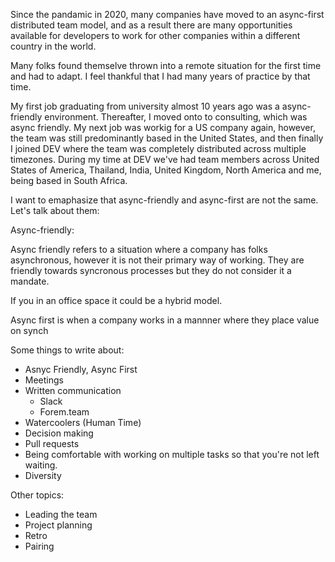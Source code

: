 Since the pandamic in 2020, many companies have moved to an async-first distributed team model, and as a result there are many opportunities available for developers to work for other companies within a different country in the world.

Many folks found themselve thrown into a remote situation for the first time and had to adapt. I feel thankful that I had many years of practice by that time.

My first job graduating from university almost 10 years ago was a async-friendly environment. Thereafter, I moved onto to consulting, which was async friendly. My next job was workig for a US company again, however, the team was still predominantly based in the United States, and then finally I joined DEV where the team was completely distributed across multiple timezones. During my time at DEV we've had team members across United States of America, Thailand, India, United Kingdom, North America and me, being based in South Africa.


I want to emaphasize that async-friendly and async-first are not the same. Let's talk about them:

Async-friendly:

Async friendly refers to a situation where a company has folks asynchronous, however it is not their primary way of working. They are friendly towards syncronous processes but they do not consider it a mandate.

If you in an office space it could be a hybrid model.


Async first is when a company works in a mannner where they place value on synch



Some things to write about:
- Asnyc Friendly, Async First
- Meetings
- Written communication
  - Slack
  - Forem.team
- Watercoolers (Human Time)
- Decision making
- Pull requests
- Being comfortable with working on multiple tasks so that you're not left waiting.
- Diversity

Other topics:
- Leading the team
- Project planning
- Retro
- Pairing
